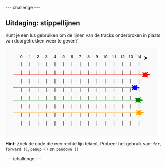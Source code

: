 \--- challenge \---

## Uitdaging: stippellijnen

Kunt je een lus gebruiken om de lijnen van de tracks onderbroken in plaats van doorgetrokken weer te geven?

![screenshot](images/race-finished.png)

**Hint:** Zoek de code die een rechte lijn tekent. Probeer het gebruik van: ` for `, ` forward () `, ` penup () ` en ` pendown () `

\--- /challenge \---